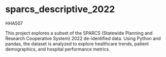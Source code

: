 # sparcs_descriptive_2022
HHA507

This project explores a subset of the SPARCS (Statewide Planning and Research Cooperative System) 2022 de-identified data. Using Python and pandas, the dataset is analyzed to explore healthcare trends, patient demographics, and hospital performance metrics.
